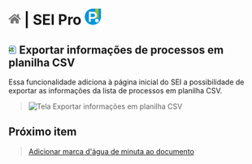 # [![Home](../img/home.png)](../) |  SEI Pro ![Icone](../img/icon-32.png)

## ![SEI Pro Alinhar texto](../img/icon-listaprocessos.png) Exportar informações de processos em planilha CSV 

Essa funcionalidade adiciona à página inicial do SEI a possibilidade de exportar as informações da lista de processos em planilha CSV.

> ![Tela Exportar informações em planilha CSV](../img/tela-listaprocessos.gif) 

## Próximo item

> [Adicionar marca d'água de minuta ao documento](../pages/MARCAMINUTA.md)
